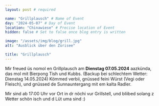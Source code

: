 ```yaml
---
layout: post # required

name: "Grillplausch" # Name of Event
day: "2024-05-07" # Day of Event
location: "Chinawiese" # Precise location of Event
hidden: false # Set to false once blog entry is written

image: "/assets/img/blog/grill.jpg"
alt: "Ausblick über den Zürisee"

title: "Grillplausch"
---
```


Mir freued üs nomol en Grillplausch am **Dienstag 07.05.2024** aazkünda, das mol mit Bierpong Tish und Kubbs. (Backup bei schlechtem Wetter: Dienstag 14.05.2024) Kömmed verbii, gnüssed feini Würst (Vegi oder Fleisch), und gnüssed de Sunnauntergang mit em kalta Radler.

Mir sind ab 17:00 Uhr vor Ort in dr nöchi vur Grillstell, und bliibed solang z Wetter schön isch und d Lüt uma sind :)
